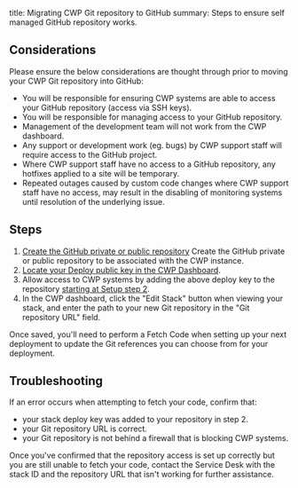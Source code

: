 title: Migrating CWP Git repository to GitHub
summary: Steps to ensure self managed GitHub repository works.

## Considerations
Please ensure the below considerations are thought through prior to moving your CWP Git repository into GitHub:
* You will be responsible for ensuring CWP systems are able to access your GitHub repository (access via SSH keys).
* You will be responsible for managing access to your GitHub repository.
* Management of the development team will not work from the CWP dashboard.
* Any support or development work (eg. bugs) by CWP support staff will require access to the GitHub project.
* Where CWP support staff have no access to a GitHub repository, any hotfixes applied to a site will be temporary.
* Repeated outages caused by custom code changes where CWP support staff have no access, may result in the disabling of monitoring systems until resolution of the underlying issue.

## Steps
1. [Create the GitHub private or public repository](https://help.github.com/articles/create-a-repo/) Create the GitHub private or public repository to be associated with the CWP instance.
2. [Locate your Deploy public key in the CWP Dashboard](/dashboard/deploy-keys).
3. Allow access to CWP systems by adding the above deploy key to the repository [starting at Setup step 2](https://developer.github.com/v3/guides/managing-deploy-keys/#deploy-keys).
4. In the CWP dashboard, click the "Edit Stack" button when viewing your stack, and enter the path to your new Git repository in the "Git repository URL" field.

Once saved, you'll need to perform a Fetch Code when setting up your next deployment to update the Git references you can choose from for your deployment.

## Troubleshooting
If an error occurs when attempting to fetch your code, confirm that:

* your stack deploy key was added to your repository in step 2.
* your Git repository URL is correct.
* your Git repository is not behind a firewall that is blocking CWP systems.

Once you've confirmed that the repository access is set up correctly but you are still unable to fetch your code, contact the Service Desk with the stack ID and the repository URL that isn't working for further assistance.
